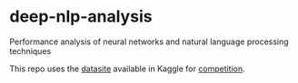 # deep-nlp-analysis
Performance analysis of neural networks and natural language processing techniques
 
This repo uses the [datasite](https://www.kaggle.com/datasets/vstepanenko/disaster-tweets) available in Kaggle for [competition](https://www.kaggle.com/competitions/nlp-getting-started).